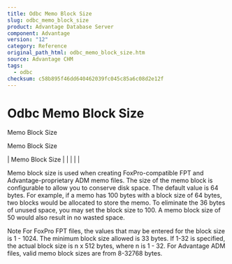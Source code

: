 ```yaml
---
title: Odbc Memo Block Size
slug: odbc_memo_block_size
product: Advantage Database Server
component: Advantage
version: "12"
category: Reference
original_path_html: odbc_memo_block_size.htm
source: Advantage CHM
tags:
  - odbc
checksum: c58b895f46dd640462039fc045c85a6c08d2e12f
---
```


# Odbc Memo Block Size

Memo Block Size

Memo Block Size

| Memo Block Size |  |  |  |  |

Memo block size is used when creating FoxPro-compatible FPT and Advantage-proprietary ADM memo files. The size of the memo block is configurable to allow you to conserve disk space. The default value is 64 bytes. For example, if a memo has 100 bytes with a block size of 64 bytes, two blocks would be allocated to store the memo. To eliminate the 36 bytes of unused space, you may set the block size to 100. A memo block size of 50 would also result in no wasted space.

Note For FoxPro FPT files, the values that may be entered for the block size is 1 - 1024. The minimum block size allowed is 33 bytes. If 1-32 is specified, the actual block size is n x 512 bytes, where n is 1 - 32. For Advantage ADM files, valid memo block sizes are from 8-32768 bytes.
